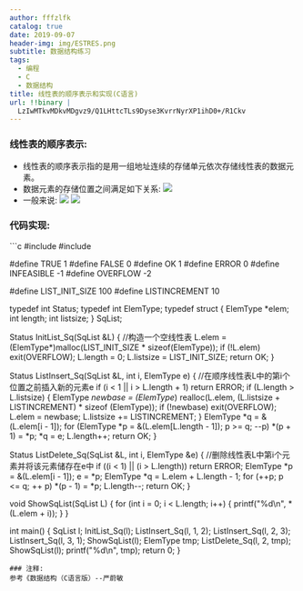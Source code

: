 ```yaml
---
author: fffzlfk
catalog: true
date: 2019-09-07
header-img: img/ESTRES.png
subtitle: 数据结构练习
tags:
  - 编程
  - C
  - 数据结构
title: 线性表的顺序表示和实现(C语言)
url: !!binary |
  LzIwMTkvMDkvMDgvz9/Q1LHttcTLs9Dyse3KvrrNyrXP1ihD0+/R1Ckv
---
```



### 线性表的顺序表示:
* 线性表的顺序表示指的是用一组地址连续的存储单元依次存储线性表的数据元素。
* 数据元素的存储位置之间满足如下关系:
![](http://latex.codecogs.com/gif.latex?\\{LOC(a_{i+1})=LOC(a_i)}+l)
* 一般来说:
![](http://latex.codecogs.com/gif.latex?\\{LOC(a_i)=LOC(a_1)+(i-1)Xl})
![](http://img.wandouip.com/crawler/article/201978/ef79eb5bdf382d3d2e955ab5fc53680c)
<h3>代码实现:</h3>
```c
#include <stdio.h>
#include <stdlib.h>

#define TRUE       1
#define FALSE      0
#define OK         1
#define ERROR      0
#define INFEASIBLE -1
#define OVERFLOW   -2

#define LIST_INIT_SIZE 100
#define LISTINCREMENT  10

typedef int Status;
typedef int ElemType;
typedef struct {
	ElemType *elem;
	int length;
	int listsize;
} SqList;

Status InitList_Sq(SqList &L) {
	//构造一个空线性表
	L.elem = (ElemType*)malloc(LIST_INIT_SIZE * sizeof(ElemType));
	if (!L.elem) exit(OVERFLOW);
	L.length = 0;
	L.listsize = LIST_INIT_SIZE;
	return OK;
}

Status ListInsert_Sq(SqList &L, int i, ElemType e) {
	//在顺序线性表L中的第i个位置之前插入新的元素e
	if (i < 1 || i > L.length + 1) return ERROR;
	if (L.length > L.listsize) {
		ElemType *newbase = (ElemType*) realloc(L.elem, (L.listsize + LISTINCREMENT) * sizeof (ElemType));
		if (!newbase) exit(OVERFLOW);
		L.elem = newbase;
		L.listsize += LISTINCREMENT;
	}
	ElemType *q = &(L.elem[i - 1]);
	for (ElemType *p = &(L.elem[L.length - 1]); p >= q; --p)
		*(p + 1) = *p;
	*q = e;
	L.length++;
	return OK;
}

Status ListDelete_Sq(SqList &L, int i, ElemType &e) {
	//删除线性表L中第i个元素并将该元素储存在e中
	if ((i < 1) || (i > L.length)) return ERROR;
	ElemType *p = &(L.elem[i - 1]);
	e = *p;
	ElemType *q = L.elem + L.length - 1;
	for (++p; p <= q; ++ p)
		*(p - 1) = *p;
	L.length--;
	return OK;
}

void ShowSqList(SqList L) {
	for (int i = 0; i < L.length; i++) {
		printf("%d\n", *(L.elem + i));
	}
}

int main() {
	SqList l;
	InitList_Sq(l);
	ListInsert_Sq(l, 1, 2);
	ListInsert_Sq(l, 2, 3);
	ListInsert_Sq(l, 3, 1);
	ShowSqList(l);
	ElemType tmp;
	ListDelete_Sq(l, 2, tmp);
	ShowSqList(l);
	printf("%d\n", tmp);
	return 0;
}
```
### 注释:
参考《数据结构（C语言版）--严蔚敏